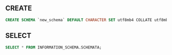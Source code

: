 ## CREATE

```SQL
CREATE SCHEMA `new_schema` DEFAULT CHARACTER SET utf8mb4 COLLATE utf8mb4_unicode_ci;
```

## SELECT

```sql
SELECT * FROM INFORMATION_SCHEMA.SCHEMATA;
```
